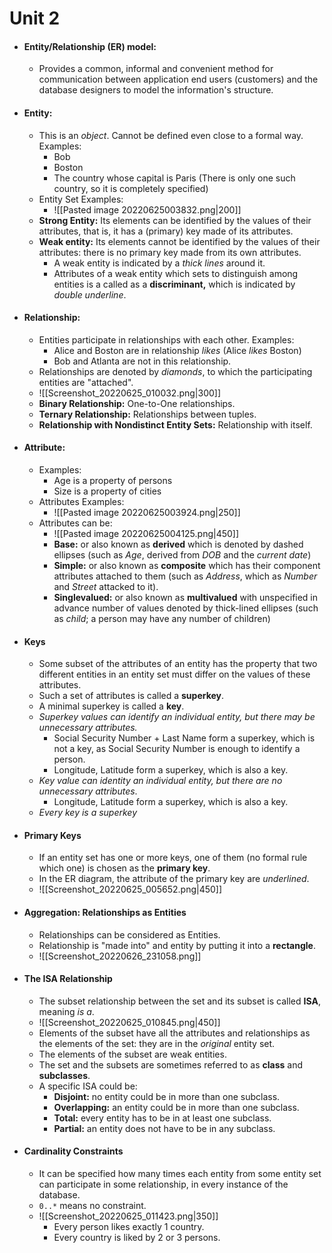# Unit 2
- #### Entity/Relationship (ER) model:
	- Provides a common, informal and convenient method for communication between application end users (customers) and the database designers to model the information's structure.
- #### Entity:
	- This is an *object*. Cannot be defined even close to a formal way. Examples:
		- Bob
		- Boston
		- The country whose capital is Paris (There is only one such country, so it is completely specified)
	- Entity Set Examples:
		- ![[Pasted image 20220625003832.png|200]]
	- **Strong Entity:** Its elements can be identified by the values of their attributes, that is, it has a (primary) key made of its attributes.
	- **Weak entity:** Its elements cannot be identified by the values of their attributes: there is no primary key made from its own attributes. 
		- A weak entity is indicated by a *thick lines* around it.
		- Attributes of a weak entity which sets to distinguish among entities is a called as a **discriminant,** which is indicated by *double underline*.
- #### Relationship:
	- Entities participate in relationships with each other. Examples:
		- Alice and Boston are in relationship *likes* (Alice *likes* Boston)
		- Bob and Atlanta are not in this relationship.
	- Relationships are denoted by *diamonds*, to which the participating entities are "attached".
	- ![[Screenshot_20220625_010032.png|300]]
	- **Binary Relationship:** One-to-One relationships.
	- **Ternary Relationship:** Relationships between tuples.
	- **Relationship with Nondistinct Entity Sets:** Relationship with itself.
- #### Attribute:
	- Examples:
		- Age is a property of persons
		- Size is a property of cities
	- Attributes Examples:
		- ![[Pasted image 20220625003924.png|250]]
	- Attributes can be:
		- ![[Pasted image 20220625004125.png|450]]
		- **Base:** or also known as **derived** which is denoted by dashed ellipses (such as *Age*, derived from *DOB* and the *current* *date*)
		- **Simple:** or also known as **composite** which has their component attributes attached to them (such as *Address*, which as *Number* and *Street* attacked to it).
		- **Singlevalued:** or also known as **multivalued** with unspecified in advance number of values denoted by thick-lined ellipses (such as *child*; a person may have any number of children)
- #### Keys
	- Some subset of the attributes of an entity has the property that two different entities in an entity set must differ on the values of these attributes.
	- Such a set of attributes is called a **superkey**.
	- A minimal superkey is called a **key**.
	- *Superkey values can identify an individual entity, but there may be unnecessary attributes.*
		- Social Security Number + Last Name form a superkey, which is not a key, as Social Security Number is enough to identify a person.
		- Longitude, Latitude form a superkey, which is also a key.
	- *Key value can identity an individual entity, but there are no unnecessary attributes*.
		- Longitude, Latitude form a superkey, which is also a key.
	- *Every key is a superkey*
- #### Primary Keys
	- If an entity set has one or more keys, one of them (no formal rule which one) is chosen as the **primary key**.
	- In the ER diagram, the attribute of the primary key are *underlined*.
	- ![[Screenshot_20220625_005652.png|450]]
	
- #### Aggregation: Relationships as Entities
	- Relationships can be considered as Entities.
	- Relationship is "made into" and entity by putting it into a **rectangle**.
	- ![[Screenshot_20220626_231058.png]]
- #### The ISA Relationship
	- The subset relationship between the set and its subset is called **ISA**, meaning *is a*.
	- ![[Screenshot_20220625_010845.png|450]]
	- Elements of the subset have all the attributes and relationships as the elements of the set: they are in the *original* entity set.
	- The elements of the subset are weak entities.
	- The set and the subsets are sometimes referred to as **class** and **subclasses**.
	- A specific ISA could be:
		- **Disjoint:** no entity could be in more than one subclass.
		- **Overlapping:** an entity could be in more than one subclass.
		- **Total:** every entity has to be in at least one subclass.
		- **Partial:** an entity does not have to be in any subclass.
- #### Cardinality Constraints
	- It can be specified how many times each entity from some entity set can participate in some relationship, in every instance of the database.
	- `0..*` means no constraint. 
	- ![[Screenshot_20220625_011423.png|350]]
		- Every person likes exactly 1 country.
		- Every country is liked by 2 or 3 persons. 